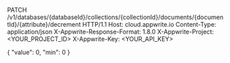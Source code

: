 PATCH /v1/databases/{databaseId}/collections/{collectionId}/documents/{documentId}/{attribute}/decrement HTTP/1.1
Host: cloud.appwrite.io
Content-Type: application/json
X-Appwrite-Response-Format: 1.8.0
X-Appwrite-Project: <YOUR_PROJECT_ID>
X-Appwrite-Key: <YOUR_API_KEY>

{
  "value": 0,
  "min": 0
}
